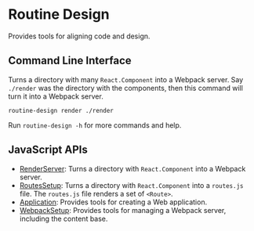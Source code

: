 # Routine Design

Provides tools for aligning code and design.

## Command Line Interface

Turns a directory with many `React.Component` into a Webpack server. Say `./render` was the directory with the components, then this command will turn it into a Webpack server.
```
routine-design render ./render
```

Run `routine-design -h` for more commands and help.

## JavaScript APIs

* [RenderServer](./src/README.md): Turns a directory with `React.Component` into a Webpack server.
* [RoutesSetup](./src/README.md): Turns a directory with `React.Component` into a `routes.js` file. The `routes.js` file renders a set of `<Route>`.
* [Application](./src/application/README.md): Provides tools for creating a Web application.
* [WebpackSetup](./src/webpack-setup/README.md): Provides tools for managing a Webpack server, including the content base.
